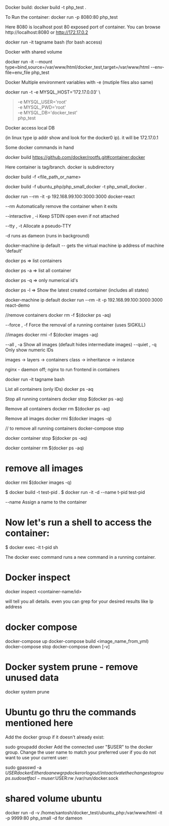
Docker build: 
docker build -t php_test .

To Run the container:
docker run -p 8080:80 php_test

Here 8080 is localhost post 80 exposed port of container. You can browse http://localhost:8080 or http://172.17.0.2

docker run -it tagname bash
(for bash access)

Docker with shared volume 

docker run -it --mount type=bind,source=/var/www/html/docker_test,target=/var/www/html  --env-file=env_file php_test 

Docker Multiple environment variables with -e (mutiple files also same)

docker run -t -e MYSQL_HOST='172.17.0.03'  \
>  -e MYSQL_USER='root' \
>  -e MYSQL_PWD='root' \
>  -e MYSQL_DB='docker_test' \
>  php_test

Docker access local DB

(in linux type ip addr show and look for the docker0 ip). it will be 172.17.0.1

Some docker commands in hand

docker build https://github.com/docker/rootfs.git#container:docker

Here container is tag/branch. docker is subdirectory

docker build -f <file_path_or_name>

docker build -f ubuntu_php/php_small_docker -t php_small_docker .

docker run --rm -it -p 192.168.99.100:3000:3000 docker-react

--rm		Automatically remove the container when it exits

--interactive , -i		Keep STDIN open even if not attached

--tty , -t		Allocate a pseudo-TTY

-d runs as dameon (runs in background)

docker-machine ip default -- gets the virtual machine ip address of machine 'default'


docker ps => list containers

docker ps -a => list all container

docker ps -q => only numerical id's

docker ps -l => Show the latest created container (includes all states)

docker-machine ip default
docker run --rm -it -p 192.168.99.100:3000:3000 react-demo

//remove containers 
docker rm -f $(docker ps -aq)

--force , -f		Force the removal of a running container (uses SIGKILL)

//images
docker rmi -f $(docker images -aq)

--all , -a		Show all images (default hides intermediate images)
--quiet , -q		Only show numeric IDs

images -> layers -> containers
class -> inheritance -> instance 

nginx - daemon off; nginx to run frontend in containers


docker run -it tagname bash

List all containers (only IDs)
docker ps -aq

Stop all running containers
docker stop $(docker ps -aq)

Remove all containers
docker rm $(docker ps -aq)

Remove all images
docker rmi $(docker images -q)

// to remove all running containers
docker-compose stop

docker container stop $(docker ps -aq)

docker container rm $(docker ps -aq)

# remove all images
docker rmi $(docker images -q)

$ docker build -t test-pid .
$ docker run -it -d --name t-pid test-pid

--name		Assign a name to the container

# Now let's run a shell to access the container:
$ docker exec -it t-pid sh

The docker exec command runs a new command in a running container.

# Docker inspect
docker inspect <container-name/id>

will tell you all details. even you can grep for your desired results like Ip address

# docker compose
docker-compose up
docker-compose build <image_name_from_yml)
docker-compose stop
docker-compose down [-v]

# Docker system prune - remove unused data
docker system prune

# Ubuntu go thru the commands mentioned here
Add the docker group if it doesn't already exist:

sudo groupadd docker
Add the connected user "$USER" to the docker group. Change the user name to match your preferred user if you do not want to use your current user:

sudo gpasswd -a $USER docker
Either do a newgrp docker or log out/in to activate the changes to groups.
sudo setfacl -m user:$USER:rw /var/run/docker.sock

# shared volume ubuntu
docker run -d -v /home/santosh/docker_test/ubuntu_php:/var/www/html -it  -p 9999:80 php_small 
-d for dameon
